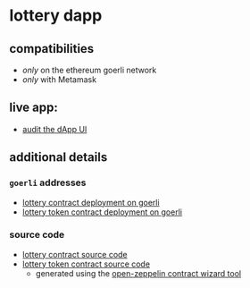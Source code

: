 # lottery dapp

## compatibilities

- _only_ on the ethereum goerli network
- _only_ with Metamask

## live app:

- [audit the dApp UI](https://numoonchld.github.io/lottery-dapp-frontend-solidity-goerli)

## additional details

### `goerli` addresses

- [lottery contract deployment on goerli](https://goerli.etherscan.io/address/0x5e03bcfDEfa3331A05B563Fdc25e6118B072bd1b)
- [lottery token contract deployment on goerli](https://goerli.etherscan.io/address/0x9f7D33f573Be59184367d101520Dd6e606606633)

### source code

- [lottery contract source code](https://github.com/numoonchld/lottery-dapp-frontend-solidity-goerli/blob/main/src/assets/contracts/lottery-contract/Lottery.sol)
- [lottery token contract source code](https://github.com/numoonchld/lottery-dapp-frontend-solidity-goerli/blob/main/src/assets/contracts/lottery-token-contract/LotteryToken.sol)
  - generated using the [open-zeppelin contract wizard tool](https://docs.openzeppelin.com/contracts/4.x/wizard)
